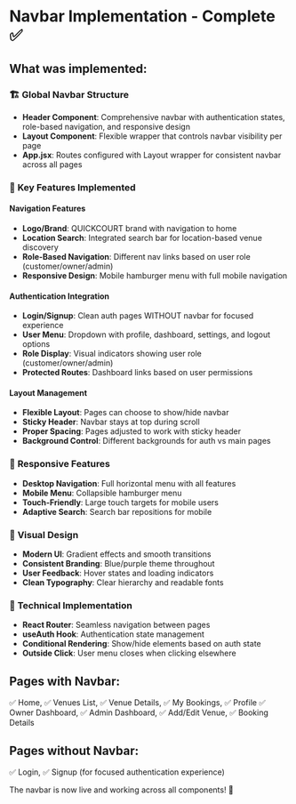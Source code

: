 # Navbar Implementation - Complete ✅

## What was implemented:

### 🏗️ **Global Navbar Structure**

- **Header Component**: Comprehensive navbar with authentication states, role-based navigation, and responsive design
- **Layout Component**: Flexible wrapper that controls navbar visibility per page
- **App.jsx**: Routes configured with Layout wrapper for consistent navbar across all pages

### 🎯 **Key Features Implemented**

#### **Navigation Features**

- **Logo/Brand**: QUICKCOURT brand with navigation to home
- **Location Search**: Integrated search bar for location-based venue discovery
- **Role-Based Navigation**: Different nav links based on user role (customer/owner/admin)
- **Responsive Design**: Mobile hamburger menu with full mobile navigation

#### **Authentication Integration**

- **Login/Signup**: Clean auth pages WITHOUT navbar for focused experience
- **User Menu**: Dropdown with profile, dashboard, settings, and logout options
- **Role Display**: Visual indicators showing user role (customer/owner/admin)
- **Protected Routes**: Dashboard links based on user permissions

#### **Layout Management**

- **Flexible Layout**: Pages can choose to show/hide navbar
- **Sticky Header**: Navbar stays at top during scroll
- **Proper Spacing**: Pages adjusted to work with sticky header
- **Background Control**: Different backgrounds for auth vs main pages

### 📱 **Responsive Features**

- **Desktop Navigation**: Full horizontal menu with all features
- **Mobile Menu**: Collapsible hamburger menu
- **Touch-Friendly**: Large touch targets for mobile users
- **Adaptive Search**: Search bar repositions for mobile

### 🎨 **Visual Design**

- **Modern UI**: Gradient effects and smooth transitions
- **Consistent Branding**: Blue/purple theme throughout
- **User Feedback**: Hover states and loading indicators
- **Clean Typography**: Clear hierarchy and readable fonts

### 🔧 **Technical Implementation**

- **React Router**: Seamless navigation between pages
- **useAuth Hook**: Authentication state management
- **Conditional Rendering**: Show/hide elements based on auth state
- **Outside Click**: User menu closes when clicking elsewhere

## Pages with Navbar:

✅ Home, ✅ Venues List, ✅ Venue Details, ✅ My Bookings, ✅ Profile
✅ Owner Dashboard, ✅ Admin Dashboard, ✅ Add/Edit Venue, ✅ Booking Details

## Pages without Navbar:

✅ Login, ✅ Signup (for focused authentication experience)

The navbar is now live and working across all components! 🎉
